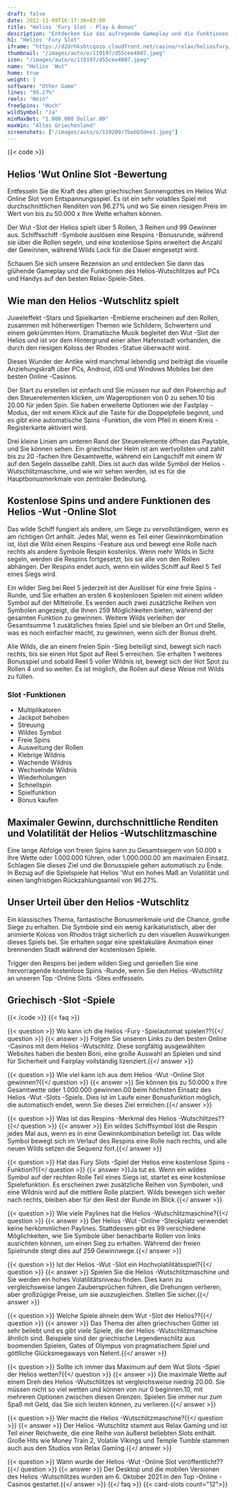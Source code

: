```yaml
---
draft: false
date: 2022-11-09T16:17:38+03:00
title: "Helios 'Fury Slot - Play & Bonus"
description: "Entdecken Sie das aufregende Gameplay und die Funktionen des Helios -Wut -Online Slot in unserer vollständigen Bewertung. Wir zeigen auch, wo wir es mit dem besten Casino -Bonus spielen können."
h1: "Helios 'Fury Slot"
iframe: "https://d2drhksbtcqozo.cloudfront.net/casino/relax/heliosfury/?moneymode=fun"
thumbnail: "/images/auto/o/119197/d55cee4807.jpeg"
icon: "/images/auto/o/119197/d55cee4807.jpeg"
name: "Helios 'Wut"
home: true
weight: 1
software: "Other Game"
lines: "95.27%"
reels: "Nein"
freeSpins: "Hoch"
wildSymbol: "Ja"
minMaxBet: "1.000.000 Dollar.00"
maxWin: "Altes Griechenland"
screenshots: ["/images/auto/o/119209/7bebb5dee1.jpeg"]
---
```


{{< code >}}<h2>Helios 'Wut Online Slot -Bewertung</h2><p>Entfesseln Sie die Kraft des alten griechischen Sonnengottes im Helios Wut Online Slot vom Entspannungsspiel. Es ist ein sehr volatiles Spiel mit durchschnittlichen Renditen von 96.27% und wo Sie einen riesigen Preis im Wert von bis zu 50.000 x Ihre Wette erhalten können.</p><p>Der Wut -Slot der Helios spielt über 5 Rollen, 3 Reihen und 99 Gewinner aus. Schiffsschiff -Symbole auslösen eine Respins -Bonusrunde, während sie über die Rollen segeln, und eine kostenlose Spins erweitert die Anzahl der Gewinnen, während Wilds Lock für die Dauer eingesetzt wird.</p><p>Schauen Sie sich unsere Rezension an und entdecken Sie dann das glühende Gameplay und die Funktionen des Helios-Wutschlitzes auf PCs und Handys auf den besten Relax-Spiele-Sites.</p><h2>Wie man den Helios -Wutschlitz spielt</h2><p>Juweleffekt -Stars und Spielkarten -Embleme erscheinen auf den Rollen, zusammen mit höherwertigen Themen wie Schildern, Schwertern und einem gekrümmten Horn. Dramatische Musik begleitet den Wut -Slot der Helios und ist vor dem Hintergrund einer alten Hafenstadt vorhanden, die durch den riesigen Koloss der Rhodes -Statue überwacht wird.</p><p>Dieses Wunder der Antike wird manchmal lebendig und beiträgt die visuelle Anziehungskraft über PCs, Android, iOS und Windows Mobiles bei den besten Online -Casinos.</p><p>Der Start zu erstellen ist einfach und Sie müssen nur auf den Pokerchip auf den Steuerelementen klicken, um Wageroptionen von 0 zu sehen.10 bis 20.00 für jeden Spin. Sie haben erweiterte Optionen wie der Fastplay -Modus, der mit einem Klick auf die Taste für die Doppelpfeile beginnt, und es gibt eine automatische Spins -Funktion, die vom Pfeil in einem Kreis -Registerkarte aktiviert wird.</p><p>Drei kleine Linien am unteren Rand der Steuerelemente öffnen das Paytable, und Sie können sehen. Ein griechischer Helm ist am wertvollsten und zahlt bis zu 20 -fachen Ihre Gesamtwette, während ein Langschiff mit einem W auf den Segeln dasselbe zahlt. Dies ist auch das wilde Symbol der Helios -Wutschlitzmaschine, und wie wir sehen werden, ist es für die Hauptbonusmerkmale von zentraler Bedeutung.</p><h2>Kostenlose Spins und andere Funktionen des Helios -Wut -Online Slot</h2><p>Das wilde Schiff fungiert als andere, um Siege zu vervollständigen, wenn es am richtigen Ort anhält. Jedes Mal, wenn es Teil einer Gewinnkombination ist, löst die Wild einen Respins -Feature aus und bewegt eine Rolle nach rechts als andere Symbole Respin kostenlos. Wenn mehr Wilds in Sicht segeln, werden die Respins fortgesetzt, bis sie alle von den Rollen abhängen. Der Respins endet auch, wenn ein wildes Schiff auf Reel 5 Teil eines Siegs wird.</p><p>Ein wilder Sieg bei Reel 5 jederzeit ist der Auslöser für eine freie Spins -Runde, und Sie erhalten an ersten 6 kostenlosen Spielen mit einem wilden Symbol auf der Mittelrolle. Es werden auch zwei zusätzliche Reihen von Symbolen angezeigt, die Ihnen 259 Möglichkeiten bieten, während der gesamten Funktion zu gewinnen. Weitere Wilds verleihen der Gesamtsumme 1 zusätzliches freies Spiel und sie bleiben an Ort und Stelle, was es noch einfacher macht, zu gewinnen, wenn sich der Bonus dreht.</p><p>Alle Wilds, die an einem freien Spin -Sieg beteiligt sind, bewegt sich nach rechts, bis sie einen Hot Spot auf Reel 5 erreichen. Sie erhalten 1 weiteres Bonusspiel und sobald Reel 5 voller Wildnis ist, bewegt sich der Hot Spot zu Rollen 4 und so weiter. Es ist möglich, die Rollen auf diese Weise mit Wilds zu füllen.</p><h3>
Slot -Funktionen</h3><ul>
<li></span>
Multiplikatoren</li>
<li></span>
Jackpot behoben</li>
<li></span>
Streuung</li>
<li></span>
Wildes Symbol</li>
<li></span>
Freie Spins</li>
<li></span>
Ausweitung der Rollen</li>
<li></span>
Klebrige Wildnis</li>
<li></span>
Wachende Wildnis</li>
<li></span>
Wechselnde Wildnis</li>
<li></span>
Wiederholungen</li>
<li></span>
Schnellspin</li>
<li></span>
Spielfunktion</li>
<li></span>
Bonus kaufen</li></ul><h2>Maximaler Gewinn, durchschnittliche Renditen und Volatilität der Helios -Wutschlitzmaschine</h2><p>Eine lange Abfolge von freien Spins kann zu Gesamtsiegern von 50.000 x Ihre Wette oder 1.000.000 führen, oder 1.000.000.00 am maximalen Einsatz. Schlagen Sie dieses Ziel und die Bonusspiele gehen automatisch zu Ende. In Bezug auf die Spielspiele hat Helios 'Wut ein hohes Maß an Volatilität und einen langfristigen Rückzahlungsanteil von 96.27%.</p><h2>Unser Urteil über den Helios -Wutschlitz</h2><p>Ein klassisches Thema, fantastische Bonusmerkmale und die Chance, große Siege zu erhalten. Die Symbole sind ein wenig karikaturistisch, aber der animierte Koloss von Rhodos trägt sicherlich zu den visuellen Auswirkungen dieses Spiels bei. Sie erhalten sogar eine spektakuläre Animation einer brennenden Stadt während der kostenlosen Spiele.</p><p>Trigger den Respins bei jedem wilden Sieg und genießen Sie eine hervorragende kostenlose Spins -Runde, wenn Sie den Helios -Wutschlitz an unseren Top -Online Slots -Sites entfesseln.</p><h2>Griechisch -Slot -Spiele</h2>
{{< /code >}}
{{< faq >}}

{{< question >}} Wo kann ich die Helios -Fury -Spielautomat spielen??{{</ question >}}
{{< answer >}} Folgen Sie unseren Links zu den besten Online -Casinos mit dem Helios -Wutschlitz. Diese sorgfältig ausgewählten Websites haben die besten Boni, eine große Auswahl an Spielen und sind für Sicherheit und Fairplay vollständig lizenziert.{{</ answer >}}

{{< question >}} Wie viel kann ich aus dem Helios -Wut -Online Slot gewinnen?{{</ question >}}
{{< answer >}} Sie können bis zu 50.000 x Ihre Gesamtwette oder 1.000.000 gewinnen.00 beim höchsten Einsatz des Helios -Wut -Slots -Spiels. Dies ist im Laufe einer Bonusfunktion möglich, die automatisch endet, wenn Sie dieses Ziel erreichen.{{</ answer >}}

{{< question >}} Was ist das Respins -Merkmal des Helios -Wutschlitzes??{{</ question >}}
{{< answer >}} Ein wildes Schiffsymbol löst die Respin jedes Mal aus, wenn es in eine Gewinnkombination beteiligt ist. Das wilde Symbol bewegt sich im Verlauf des Respins eine Rolle nach rechts, und alle neuen Wilds setzen die Sequenz fort.{{</ answer >}}

{{< question >}} Hat das Fury Slots -Spiel der Helios eine kostenlose Spins -Funktion?{{</ question >}}
{{< answer >}}Ja tut es. Wenn ein wildes Symbol auf der rechten Rolle Teil eines Siegs ist, startet es eine kostenlose Spielefunktion. Es erscheinen zwei zusätzliche Reihen von Symbolen, und eine Wildnis wird auf die mittlere Rolle platziert. Wilds bewegen sich weiter nach rechts, bleiben aber für den Rest der Runde im Blick.{{</ answer >}}

{{< question >}} Wie viele Paylines hat die Helios -Wutschlitzmaschine?{{</ question >}}
{{< answer >}} Der Helios -Wut -Online -Steckplatz verwendet keine herkömmlichen Paylines. Stattdessen gibt es 99 verschiedene Möglichkeiten, wie Sie Symbole über benachbarte Rollen von links ausrichten können, um einen Sieg zu erhalten. Während der freien Spielrunde steigt dies auf 259 Gewinnwege.{{</ answer >}}

{{< question >}} Ist der Helios -Wut -Slot ein Hochvolatilitätsspiel?{{</ question >}}
{{< answer >}} Spielen Sie die Helios -Wutschlitzmaschine und Sie werden ein hohes Volatilitätsniveau finden. Dies kann zu vergleichsweise langen Zaubersprüchen führen, die Drehungen verlieren, aber großzügige Preise, um sie auszugleichen. Stellen Sie sicher.{{</ answer >}}

{{< question >}} Welche Spiele ähneln dem Wut -Slot der Helios??{{</ question >}}
{{< answer >}} Das Thema der alten griechischen Götter ist sehr beliebt und es gibt viele Spiele, die der Helios -Wutschlitzmaschine ähnlich sind. Beispiele sind der griechische Legendenschlitz aus boomenden Spielen, Gates of Olympus von pragmatischem Spiel und göttliche Glücksmegaways von Netent.{{</ answer >}}

{{< question >}} Sollte ich immer das Maximum auf dem Wut Slots -Spiel der Helios wetten?{{</ question >}}
{{< answer >}} Die maximale Wette auf einem Dreh des Helios -Wutschlitzes ist vergleichsweise niedrig 20.00. Sie müssen nicht so viel wetten und können von nur 0 beginnen.10, mit mehreren Optionen zwischen diesen Grenzen. Spielen Sie immer nur zum Spaß mit Geld, das Sie sich leisten können, zu verlieren.{{</ answer >}}

{{< question >}} Wer macht die Helios -Wutschlitzmaschine?{{</ question >}}
{{< answer >}} Der Helios -Wutschlitz stammt aus Relax Gaming und ist Teil einer Reichweite, die eine Reihe von äußerst beliebten Slots enthält. Große Hits wie Money Train 2, Volatile Vikings und Temple Tumble stammen auch aus den Studios von Relax Gaming.{{</ answer >}}

{{< question >}} Wann wurde der Helios -Wut -Online Slot veröffentlicht??{{</ question >}}
{{< answer >}} Der Desktop und die mobilen Versionen des Helios -Wutschlitzes wurden am 6. Oktober 2021 in den Top -Online -Casinos gestartet.{{</ answer >}}
{{</ faq >}}
{{< card-slots count="12">}}